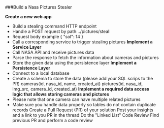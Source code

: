 ###Build a Nasa Pictures Stealer

**Create a new web app**
  - Build a stealing command HTTP endpoint
  - Handle a POST request by path ../pictures/steal
  - Request body example { "sol": 14 }
  - Call a corresponding service to trigger stealing pictures
**Implement a Service Layer**
  - Call NASA API and receive pictures data
  - Parse the response to fetch the information about cameras and pictures
  - Store the given data using the persistence layer
**Implement a Persistence Layer**
  - Connect to a local database
  - Create a schema to store the data (please add your SQL scrips to the PR)
    cameras(id, nasa_id, name, created_at)
    pictures(id, nasa_id, img_src, camera_id, created_at)
**Implement a required data access logic that allows storing cameras and pictures**
  - Please note that one camera can have multiple related pictures
  - Make sure you handle data properly so tables do not contain duplicate records
Create a Pull Request (PR) of your solution
Post your insights and a  link to you PR in the thread
Do the "Linked List" Code Review 
Find previous PR and perform a code review
